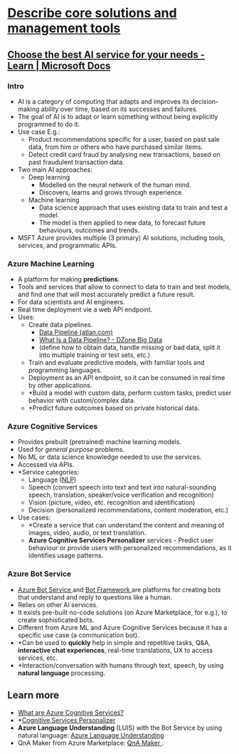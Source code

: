 # [Describe core solutions and management tools](https://docs.microsoft.com/en-us/learn/paths/az-900-describe-core-solutions-management-tools-azure/)

## [Choose the best AI service for your needs - Learn | Microsoft Docs](https://docs.microsoft.com/en-us/learn/modules/ai-machine-learning-fundamentals/)

### Intro

- AI is a category of computing that adapts and improves its decision-making ability over time, based on its successes and failures.
- The goal of AI is to adapt or learn something without being explicitly programmed to do it.
- Use case E.g.:
  - Product recommendations specific for a user, based on past sale data, from him or others who have purchased similar items.
  - Detect credit card fraud by analysing new transactions, based on past fraudulent transaction data.
- Two main AI approaches:
  - Deep learning
    - Modelled on the neural network of the human mind.
    - Discovers, learns and grows through experience.
  - Machine learning
    - Data science approach that uses existing data to train and test a model.
    - The model is then applied to new data, to forecast future behaviours, outcomes and trends.
- MSFT Azure provides multiple (3 primary) AI solutions, including tools, services, and programmatic APIs.

### Azure Machine Learning

- A platform for making **predictions**.
- Tools and services that allow to connect to data to train and test models, and find one that will most accurately predict a future result.
- For data scientists and AI engineers.
- Real time deployment vie a web API endpoint.
- Uses:
  - Create data pipelines.
    - [Data Pipeline (atlan.com)](https://wiki.atlan.com/data-pipeline/)
    - [What Is a Data Pipeline? - DZone Big Data](https://dzone.com/articles/what-is-a-data-pipeline)
    - (define how to obtain data, handle missing or bad data, split it into multiple training or test sets, etc.)
  - Train and evaluate predictive models, with familiar tools and programming languages.
  - Deployment as an API endpoint, so it can be consumed in real time by other applications.
  - *Build a model with custom data, perform custom tasks, predict user behavior with custom/complex data.
  - *Predict future outcomes based on private historical data.

### Azure Cognitive Services

- Provides prebuilt (pretrained) machine learning models.
- Used for *general purpose* problems.
- No ML or data science knowledge needed to use the services.
- Accessed via APIs.
- *Service categories:
  -  Language ([NLP](https://en.wikipedia.org/wiki/Natural_language_processing))
  - Speech (convert speech into text and text into natural-sounding speech, translation, speaker/voice verification and recognition)
  - Vision (picture, video, etc. recognition and identification)
  - Decision (personalized recommendations, content moderation, etc.)
- Use cases:
  - *Create a service that can understand the content and meaning of images, video, audio, or text translation.
  - **Azure Cognitive Services Personalizer** services - Predict user behaviour or provide users with personalized recommendations, as it identifies usage patterns.

### Azure Bot Service

- [Azure Bot Service ](https://azure.microsoft.com/services/bot-service/) and [Bot Framework ](https://dev.botframework.com/) are platforms for creating bots that understand and reply to questions like a human.
- Relies on other AI services.
- It exists pre-built no-code solutions (on Azure Marketplace, for e.g.), to create sophisticated bots.
- Different from Azure ML and Azure Cognitive Services because it has a specific use case (a communication bot).
- *Can be used to **quickly** help in simple and repetitive tasks, Q&A, **interactive chat experiences**, real-time translations, UX to access services, etc.
- *Interaction/conversation with humans through text, speech, by using **natural language** processing.

## Learn more

- [What are Azure Cognitive Services? ](https://docs.microsoft.com/en-us/azure/cognitive-services/what-are-cognitive-services)
- *[Cognitive Services Personalizer ](https://azure.microsoft.com/services/cognitive-services/personalizer/)
- **Azure Language Understanding** (LUIS) with the Bot Service by using natural language: [Azure Language Understanding ](https://www.luis.ai/)
- QnA Maker from Azure Marketplace: [QnA Maker ](https://www.qnamaker.ai/).
